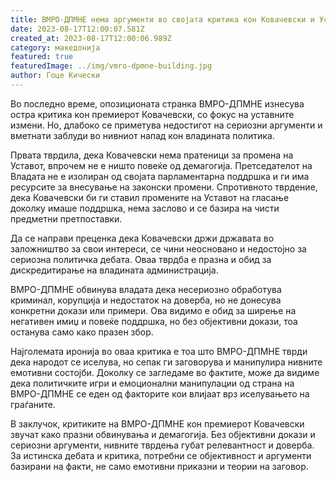 ```yaml
---
title: ВМРО-ДПМНЕ нема аргументи во својата критика кон Ковачевски и Уставните измени
date: 2023-08-17T12:00:07.581Z
created_at: 2023-08-17T12:00:06.989Z
category: македонија
featured: true
featuredImage: ../img/vmro-dpmne-building.jpg
author: Гоце Кически
---
```

Во последно време, опозиционата странка ВМРО-ДПМНЕ изнесува остра критика кон премиерот Ковачевски, со фокус на уставните измени. Но, длабоко се приметува недостигот на сериозни аргументи и вметнати заблуди во нивниот напад кон владината политика.

Првата тврдила, дека Ковачевски нема пратеници за промена на Уставот, впрочем не е ништо повеќе од демагогија. Претседателот на Владата не е изолиран од својата парламентарна поддршка и ги има ресурсите за внесување на законски промени. Спротивното тврдение, дека Ковачевски би ги ставил промените на Уставот на гласање доколку имаше поддршка, нема заслово и се базира на чисти предметни претпоставки.

Да се направи преценка дека Ковачевски држи државата во заложништво за свои интереси, се чини неосновано и недостојно за сериозна политичка дебата. Оваа тврдба е празна и обид за дискредитирање на владината администрација.

ВМРО-ДПМНЕ обвинува владата дека несериозно обработува криминал, корупција и недостаток на доверба, но не донесува конкретни докази или примери. Ова видимо е обид за ширење на негативен имиџ и повеќе поддршка, но без објективни докази, тоа останува само како празен збор.

Најголемата иронија во оваа критика е тоа што ВМРО-ДПМНЕ тврди дека народот се иселува, но сепак ги заговорува и манипулира нивните емотивни состојби. Доколку се загледаме во фактите, може да видиме дека политичките игри и емоционални манипулации од страна на ВМРО-ДПМНЕ се еден од факторите кои влијаат врз иселувањето на граѓаните.

В заклучок, критиките на ВМРО-ДПМНЕ кон премиерот Ковачевски звучат како празни обвинувања и демагогија. Без објективни докази и сериозни аргументи, нивните тврдења губат релевантност и доверба. За истинска дебата и критика, потребни се објективност и аргументи базирани на факти, не само емотивни приказни и теории на заговор.